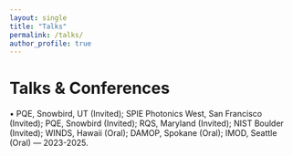 ```yaml
---
layout: single
title: "Talks"
permalink: /talks/
author_profile: true
---
```


# Talks & Conferences

• PQE, Snowbird, UT (Invited); SPIE Photonics West, San Francisco (Invited); PQE, Snowbird (Invited); RQS, Maryland (Invited); NIST Boulder (Invited); WINDS, Hawaii (Oral); DAMOP, Spokane (Oral); IMOD, Seattle (Oral) — 2023-2025.